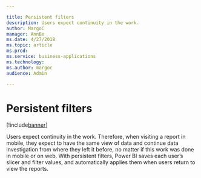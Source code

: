 ```yaml
---

title: Persistent filters
description: Users expect continuity in the work.
author: MargoC
manager: AnnBe
ms.date: 4/27/2018
ms.topic: article
ms.prod: 
ms.service: business-applications
ms.technology: 
ms.author: margoc
audience: Admin

---
```

#  Persistent filters




[!include[banner](../../../includes/banner.md)]

Users expect continuity in the work. Therefore, when visiting a report in
mobile, they expect to have the same view of data and continue data
investigation from where they left it before, no matter if this work was done in
mobile or on web. With persistent filters, Power BI saves each user’s slicer and
filter values, and automatically applies them when users return to view the
reports.
